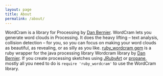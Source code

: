 ```yaml
---
layout: page
title: About
permalink: /about/
---
```


WordCram is a library for Processing by [Dan Bernier][dan]. WordCram lets you generate word clouds in Processing. It does the heavy lifting – text analysis, collision detection – for you, so you can focus on making your word clouds as beautiful, as revealing, or as silly as you like. [ruby_wordcram gem][gem] is a ruby wrapper for the java processing library Wordcram library by [Dan Bernier][dan]. If you create processing sketches using [JRubyArt][jruby_art] or [propane][propane], mostly all you need to do is `require 'ruby_wordcram'` to use the WordCram library.

[jruby_art]: https://ruby-processing.github.io/index.html
[gem]:https://github.com/ruby-processing/WordCram/
[dan]:http://wordcram.org/
[propane]:https://ruby-processing.github.io/propane/
